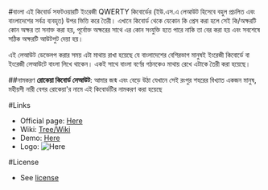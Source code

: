#বাংলা
এই কিবোর্ড সফটওয়ারটি ইংরেজী QWERTY কিবোর্ডের (ইউ.এস.এ লেআউট হিসেবে বহুল প্রচলিত এবং বাংলাদেশের সর্বত্র ব্যবহৃত) উপর ভিত্তি করে তৈরী। এখানে কিবোর্ড থেকে যেকোন কি প্রেস করা হলে সেই কি/অক্ষরটি কোন অক্ষর তা সনাক্ত করা হয়, পূর্বোক্ত অক্ষরের সাথে এর কোন সংযুক্তি হতে পারে নাকি তা বের করা হয় এবং সবশেষে সঠিক অক্ষরটি আউটপুট দেয়া হয়।

এই লেআউট ডেভেলপ করার সময় এটা মাথায় রাখা হয়েছে যে বাংলাদেশের বেশিরভাগ মানুষই ইংরেজী কিবোর্ডে বা ইংরেজী লেআউটে বাংলা লিখে থাকেন। একই সাথে বাংলা বর্ণের গঠনকেও মাথায় রেখে এটাকে তৈরী করা হয়েছে।

##নামকরণ
**রোকেয়া কিবোর্ড লেআউট**: আমার জন্ম এবং বেড়ে উঠা যেখানে সেই রংপুর শহরের বিখ্যাত একজন মানুষ, মহীয়সী নারী বেগর রোকেয়া'র নামে এই কিবোর্ডটির নামকরণ করা হয়েছে

#Links
* Official page: [Here](http://rokeya-keyboard-layout.mythicangel.com/)
* Wiki: [Tree/Wiki](https://github.com/MythicAngel/bangla-keyboard-layout/tree/wiki)
* Demo: [Here](http://rokeya-keyboard-layout.mythicangel.com/#online-demo)
* Logo: ![Here](https://github.com/MythicAngel/bangla-keyboard-layout/blob/gh-pages/flag_map_of_bangladesh.png)

#License
* See [license](LICENSE.md)

